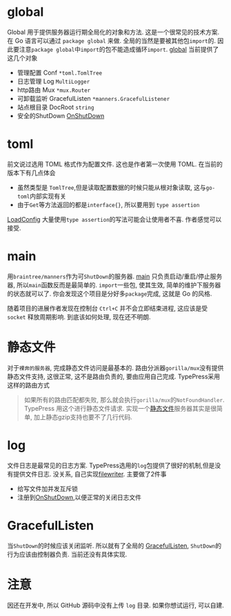 global
======
Global 用于提供服务器运行期全局化的对象和方法. 这是一个很常见的技术方案.
在 Go 语言可以通过 `package global` 来做. 全局的当然是要被其他包`import`的. 因此要注意`package global`中`import`的包不能造成循环`import`.
[global][0] 当前提供了这几个对象

* 管理配置 Conf `*toml.TomlTree` 
* 日志管理 Log `MultiLogger` 
* http路由 Mux `*mux.Router`
* 可卸载监听 GracefulListen `*manners.GracefulListener`
* 站点根目录 DocRoot `string`
* 安全的ShutDown [OnShutDown][3]

toml
====
前文说过选用 TOML 格式作为配置文件. 这也是作者第一次使用 TOML. 在当前的版本下有几点体会

* 虽然类型是 `TomlTree`,但是读取配置数据的时候只能从根对象读取, 这与`go-toml`内部实现有关
* 由于`Get`等方法返回的都是`interface{}`, 所以要用到 `type assertion`

[LoadConfig][5] 大量使用`type assertion`的写法可能会让使用者不喜. 作者感觉可以接受.

main
====
用`braintree/manners`作为可`ShutDown`的服务器. [main][4] 只负责启动/重启/停止服务器, 所以`main`函数反而是最简单的. `import`一些包, 使其生效, 简单的维护下服务器的状态就可以了. 你会发现这个项目是分好多`package`完成, 这就是 Go 的风格.

随着项目的进展作者发现在控制台 `Ctrl+C` 并不会立即结束进程, 这应该是受 `socket` 释放周期影响. 到底该如何处理, 现在还不明朗.

静态文件
=======
对于`裸奔的服务器`, 完成静态文件访问是最基本的. 路由分派器`gorilla/mux`没有提供静态文件支持, 这很正常, 这不是路由负责的, 要由应用自己完成. TypePress采用这样的路由方式

> 如果所有的路由匹配都失败, 那么就会执行`gorilla/mux`的`NotFoundHandler`. TypePress 用这个进行静态文件请求. 实现一个[静态文件][1]服务器其实是很简单, 加上静态gzip支持也要不了几行代码. 

log
===
文件日志是最常见的日志方案. TypePress选用的`log`包提供了很好的机制,但是没有提供文件日志. 没关系, 自己实现[filewriter][2]. 主要做了2件事

* 给写文件加并发互斥锁
* 注册到[OnShutDown][3],以便正常的关闭日志文件

GracefulListen
==============
当`ShutDown`的时候应该关闭监听. 所以就有了全局的 [GracefulListen][0], `ShutDown`的行为应该由控制器负责. 当前还没有具体实现.

注意
====
因还在开发中, 所以 GitHub 源码中没有上传 `log` 目录. 如果你想试运行, 可以自建.

[0]: http://gowalker.org/github.com/achun/typepress/src/global#_variables
[1]: http://gowalker.org/github.com/achun/typepress/src/controllers#StaticFile
[2]: http://gowalker.org/github.com/achun/typepress/src/global#NewFileWriter
[3]: http://gowalker.org/github.com/achun/typepress/src/global#OnShutDown
[4]: https://github.com/achun/typepress/blob/master/src/typepress/main.go
[5]: http://gowalker.org/github.com/achun/typepress/src/global#LoadConfig